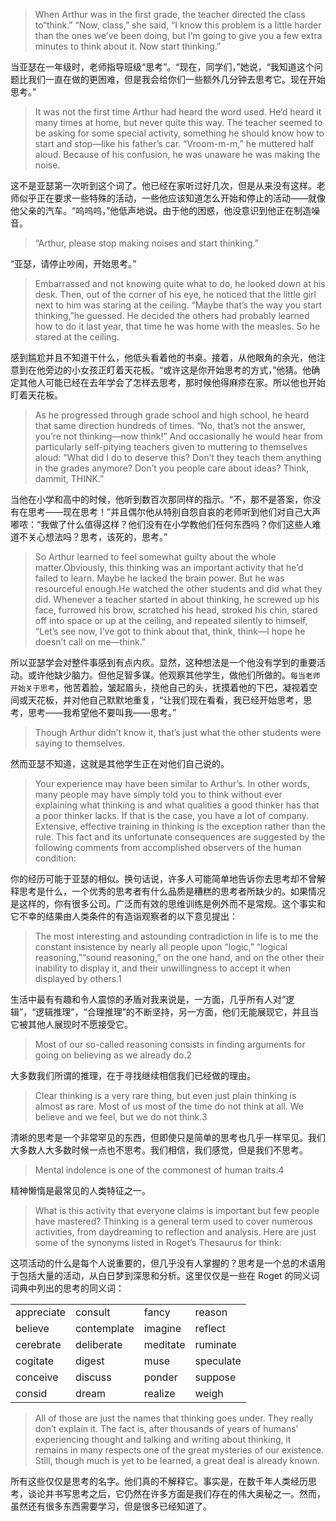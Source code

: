 > When Arthur was in the first grade, the teacher directed the class to“think.” “Now, class,” she said, “I know this problem is a little harder than the ones we’ve been doing, but I’m going to give you a few extra minutes to think about it. Now start thinking.”

当亚瑟在一年级时，老师指导班级“思考”。“现在，同学们，”她说，“我知道这个问题比我们一直在做的更困难，但是我会给你们一些额外几分钟去思考它。现在开始思考。”

> It was not the first time Arthur had heard the word used. He’d heard it many times at home, but never quite this way. The teacher seemed to be asking for some special activity, something he should know how to start and stop—like his father’s car. “Vroom-m-m,” he muttered half aloud. Because of his confusion, he was unaware he was making the noise.

这不是亚瑟第一次听到这个词了。他已经在家听过好几次，但是从来没有这样。老师似乎正在要求一些特殊的活动，一些他应该知道怎么开始和停止的活动——就像他父亲的汽车。“呜呜呜，”他低声地说。由于他的困惑，他没意识到他正在制造噪音。

> “Arthur, please stop making noises and start thinking.”

“亚瑟，请停止吵闹，开始思考。”

> Embarrassed and not knowing quite what to do, he looked down at his desk. Then, out of the corner of his eye, he noticed that the little girl next to him was staring at the ceiling. “Maybe that’s the way you start thinking,”he guessed. He decided the others had probably learned how to do it last year, that time he was home with the measles. So he stared at the ceiling.

感到尴尬并且不知道干什么，他低头看着他的书桌。接着，从他眼角的余光，他注意到在他旁边的小女孩正盯着天花板。“或许这是你开始思考的方式，”他猜。他确定其他人可能已经在去年学会了怎样去思考，那时候他得麻疹在家。所以他也开始盯着天花板。

> As he progressed through grade school and high school, he heard that same direction hundreds of times. “No, that’s not the answer, you’re not thinking—now think!” And occasionally he would hear from particularly self-pitying teachers given to muttering to themselves aloud: “What did I do to deserve this? Don’t they teach them anything in the grades anymore? Don’t you people care about ideas? Think, dammit, THINK.”

当他在小学和高中的时候，他听到数百次那同样的指示。“不，那不是答案，你没有在思考——现在思考！”并且偶尔他从特别自怨自哀的老师听到他们对自己大声嘟哝：“我做了什么值得这样？他们没有在小学教他们任何东西吗？你们这些人难道不关心想法吗？思考，该死的，思考。”

> So Arthur learned to feel somewhat guilty about the whole matter.Obviously, this thinking was an important activity that he’d failed to learn. Maybe he lacked the brain power. But he was resourceful enough.He watched the other students and did what they did. Whenever a teacher started in about thinking, he screwed up his face, furrowed his brow, scratched his head, stroked his chin, stared off into space or up at the ceiling, and repeated silently to himself, “Let’s see now, I’ve got to think about that, think, think—I hope he doesn’t call on me—think.”

所以亚瑟学会对整件事感到有点内疚。显然，这种想法是一个他没有学到的重要活动。或许他缺少脑力。但他足智多谋。他观察其他学生，做他们所做的。`每当老师开始关于思考`，他苦着脸，皱起眉头，挠他自己的头，抚摸着他的下巴，凝视着空间或天花板，并对他自己默默地重复，“让我们现在看看，我已经开始思考，思考，思考——我希望他不要叫我——思考。”

> Though Arthur didn’t know it, that’s just what the other students were saying to themselves.

然而亚瑟不知道，这就是其他学生正在对他们自己说的。

> Your experience may have been similar to Arthur’s. In other words, many people may have simply told you to think without ever explaining what thinking is and what qualities a good thinker has that a poor thinker lacks. If that is the case, you have a lot of company. Extensive, effective training in thinking is the exception rather than the rule. This fact and its unfortunate consequences are suggested by the following comments from accomplished observers of the human condition:

你的经历可能于亚瑟的相似。换句话说，许多人可能简单地告诉你去思考却不曾解释思考是什么，一个优秀的思考者有什么品质是糟糕的思考者所缺少的。如果情况是这样的，你有很多公司。广泛而有效的思维训练是例外而不是常规。这个事实和它不幸的结果由人类条件的有造诣观察者的以下意见提出：

> The most interesting and astounding contradiction in life is to me the constant insistence by nearly all people upon “logic,” “logical reasoning,”“sound reasoning,” on the one hand, and on the other their inability to display it, and their unwillingness to accept it when displayed by others.1

生活中最有有趣和令人震惊的矛盾对我来说是，一方面，几乎所有人对“逻辑”，“逻辑推理”，“合理推理”的不断坚持，另一方面，他们无能展现它，并且当它被其他人展现时不愿接受它。

> Most of our so-called reasoning consists in finding arguments for going on believing as we already do.2

大多数我们所谓的推理，在于寻找继续相信我们已经做的理由。

> Clear thinking is a very rare thing, but even just plain thinking is almost as rare. Most of us most of the time do not think at all. We believe and we feel, but we do not think.3

清晰的思考是一个非常罕见的东西，但即使只是简单的思考也几乎一样罕见。我们大多数人大多数时候一点也不思考。我们相信，我们感觉，但是我们不思考。

> Mental indolence is one of the commonest of human traits.4

精神懒惰是最常见的人类特征之一。

> What is this activity that everyone claims is important but few people have mastered? Thinking is a general term used to cover numerous activities, from daydreaming to reflection and analysis. Here are just some of the synonyms listed in Roget’s Thesaurus for think:

这项活动的什么是每个人说重要的，但几乎没有人掌握的？思考是一个总的术语用于包括大量的活动，从白日梦到深思和分析。这里仅仅是一些在 Roget 的同义词词典中列出的思考的同义词：

|  |  |  |  |
| --- | --- | --- | --- |
| appreciate | consult | fancy | reason |
| believe | contemplate | imagine | reflect |
| cerebrate | deliberate | meditate | ruminate |
| cogitate | digest | muse | speculate |
| conceive | discuss | ponder | suppose |
| consid | dream | realize | weigh |

> All of those are just the names that thinking goes under. They really don’t explain it. The fact is, after thousands of years of humans’ experiencing thought and talking and writing about thinking, it remains in many respects one of the great mysteries of our existence. Still, though much is yet to be learned, a great deal is already known.

所有这些仅仅是思考的名字。他们真的不解释它。事实是，在数千年人类经历思考，谈论并书写思考之后，它仍然在许多方面是我们存在的伟大奥秘之一。然而，虽然还有很多东西需要学习，但是很多已经知道了。

​ ​ ​

